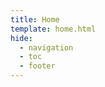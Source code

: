 ```yaml
---
title: Home
template: home.html
hide:
  - navigation
  - toc
  - footer
---
```


<!-- Content is provided by the landing.html template -->